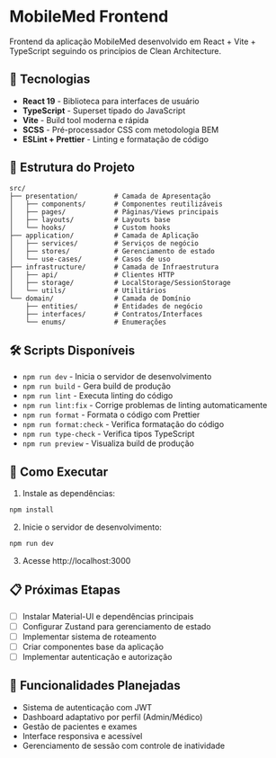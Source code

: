 # MobileMed Frontend

Frontend da aplicação MobileMed desenvolvido em React + Vite + TypeScript seguindo os princípios de Clean Architecture.

## 🚀 Tecnologias

- **React 19** - Biblioteca para interfaces de usuário
- **TypeScript** - Superset tipado do JavaScript
- **Vite** - Build tool moderna e rápida
- **SCSS** - Pré-processador CSS com metodologia BEM
- **ESLint + Prettier** - Linting e formatação de código

## 📁 Estrutura do Projeto

```
src/
├── presentation/         # Camada de Apresentação
│   ├── components/       # Componentes reutilizáveis
│   ├── pages/            # Páginas/Views principais
│   ├── layouts/          # Layouts base
│   └── hooks/            # Custom hooks
├── application/          # Camada de Aplicação
│   ├── services/         # Serviços de negócio
│   ├── stores/           # Gerenciamento de estado
│   └── use-cases/        # Casos de uso
├── infrastructure/       # Camada de Infraestrutura
│   ├── api/              # Clientes HTTP
│   ├── storage/          # LocalStorage/SessionStorage
│   └── utils/            # Utilitários
└── domain/               # Camada de Domínio
    ├── entities/         # Entidades de negócio
    ├── interfaces/       # Contratos/Interfaces
    └── enums/            # Enumerações
```

## 🛠️ Scripts Disponíveis

- `npm run dev` - Inicia o servidor de desenvolvimento
- `npm run build` - Gera build de produção
- `npm run lint` - Executa linting do código
- `npm run lint:fix` - Corrige problemas de linting automaticamente
- `npm run format` - Formata o código com Prettier
- `npm run format:check` - Verifica formatação do código
- `npm run type-check` - Verifica tipos TypeScript
- `npm run preview` - Visualiza build de produção

## 🚀 Como Executar

1. Instale as dependências:

```bash
npm install
```

2. Inicie o servidor de desenvolvimento:

```bash
npm run dev
```

3. Acesse http://localhost:3000

## 📋 Próximas Etapas

- [ ] Instalar Material-UI e dependências principais
- [ ] Configurar Zustand para gerenciamento de estado
- [ ] Implementar sistema de roteamento
- [ ] Criar componentes base da aplicação
- [ ] Implementar autenticação e autorização

## 🎯 Funcionalidades Planejadas

- Sistema de autenticação com JWT
- Dashboard adaptativo por perfil (Admin/Médico)
- Gestão de pacientes e exames
- Interface responsiva e acessível
- Gerenciamento de sessão com controle de inatividade
